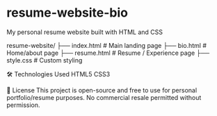 # resume-website-bio
My personal resume website built with HTML and CSS

resume-website/
├── index.html # Main landing page
├── bio.html # Home/about page
├── resume.html # Resume / Experience page
├── style.css # Custom styling

🛠️ Technologies Used
HTML5
CSS3

📌 License
This project is open-source and free to use for personal portfolio/resume purposes. No commercial resale permitted without permission.

